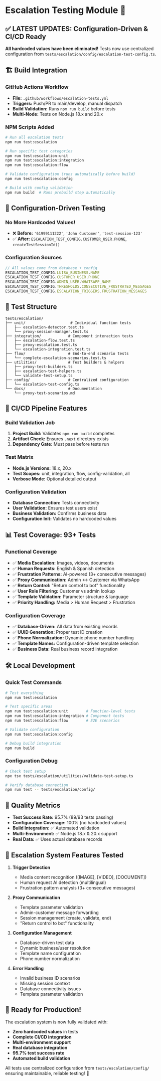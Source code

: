 # Escalation Testing Module 🚨

## ✅ **LATEST UPDATES: Configuration-Driven & CI/CD Ready**

**All hardcoded values have been eliminated!** Tests now use centralized configuration from `tests/escalation/config/escalation-test-config.ts`.

## 🏗️ **Build Integration**

### **GitHub Actions Workflow**
- **File:** `.github/workflows/escalation-tests.yml`
- **Triggers:** Push/PR to main/develop, manual dispatch
- **Build Validation:** Runs `npm run build` before tests
- **Multi-Node:** Tests on Node.js 18.x and 20.x

### **NPM Scripts Added**
```bash
# Run all escalation tests
npm run test:escalation

# Run specific test categories  
npm run test:escalation:unit
npm run test:escalation:integration
npm run test:escalation:flow

# Validate configuration (runs automatically before build)
npm run test:escalation:config

# Build with config validation
npm run build  # Runs prebuild step automatically
```

## 🎯 **Configuration-Driven Testing**

### **No More Hardcoded Values!**
- ❌ **Before:** `'61999111222'`, `'John Customer'`, `'test-session-123'`
- ✅ **After:** `ESCALATION_TEST_CONFIG.CUSTOMER_USER.PHONE`, `createTestSessionId()`

### **Configuration Sources**
```typescript
// All values come from database + config
ESCALATION_TEST_CONFIG.LUISA_BUSINESS.NAME
ESCALATION_TEST_CONFIG.CUSTOMER_USER.PHONE  
ESCALATION_TEST_CONFIG.ADMIN_USER.WHATSAPP_NAME
ESCALATION_TEST_CONFIG.THRESHOLDS.CONSECUTIVE_FRUSTRATED_MESSAGES
ESCALATION_TEST_CONFIG.ESCALATION_TRIGGERS.FRUSTRATION_MESSAGES
```

## 🧪 **Test Structure**

```
tests/escalation/
├── unit/                    # Individual function tests
│   ├── escalation-detector.test.ts
│   └── proxy-session-manager.test.ts
├── integration/            # Component interaction tests  
│   ├── escalation-flow.test.ts
│   ├── proxy-escalation.test.ts
│   └── escalation-integration.test.ts
├── flow/                   # End-to-end scenario tests
│   └── complete-escalation-scenarios.test.ts
├── utilities/              # Test builders & helpers
│   ├── proxy-test-builders.ts
│   ├── escalation-test-helpers.ts
│   └── validate-test-setup.ts
├── config/                 # Centralized configuration
│   └── escalation-test-config.ts
└── docs/                   # Documentation
    └── proxy-test-scenarios.md
```

## 🚀 **CI/CD Pipeline Features**

### **Build Validation Job**
1. **Project Build:** Validates `npm run build` completes
2. **Artifact Check:** Ensures `.next` directory exists
3. **Dependency Gate:** Must pass before tests run

### **Test Matrix**
- **Node.js Versions:** 18.x, 20.x  
- **Test Scopes:** unit, integration, flow, config-validation, all
- **Verbose Mode:** Optional detailed output

### **Configuration Validation**
- **Database Connection:** Tests connectivity
- **User Validation:** Ensures test users exist
- **Business Validation:** Confirms business data
- **Configuration Init:** Validates no hardcoded values

## 📊 **Test Coverage: 93+ Tests**

### **Functional Coverage**
- ✅ **Media Escalation:** Images, videos, documents
- ✅ **Human Requests:** English & Spanish detection  
- ✅ **Frustration Patterns:** AI-powered (3+ consecutive messages)
- ✅ **Proxy Communication:** Admin ↔ Customer via WhatsApp
- ✅ **Return Control:** "Return control to bot" functionality
- ✅ **User Role Filtering:** Customer vs admin lookup
- ✅ **Template Validation:** Parameter structure & language
- ✅ **Priority Handling:** Media > Human Request > Frustration

### **Configuration Coverage**
- ✅ **Database-Driven:** All data from existing records
- ✅ **UUID Generation:** Proper test ID creation
- ✅ **Phone Normalization:** Dynamic phone number handling
- ✅ **Template Names:** Configuration-driven template selection
- ✅ **Business Data:** Real business record integration

## 🛠️ **Local Development**

### **Quick Test Commands**
```bash
# Test everything
npm run test:escalation

# Test specific areas
npm run test:escalation:unit        # Function-level tests
npm run test:escalation:integration # Component tests  
npm run test:escalation:flow        # E2E scenarios

# Validate configuration  
npm run test:escalation:config

# Debug build integration
npm run build
```

### **Configuration Debug**
```bash
# Check test setup
npx tsx tests/escalation/utilities/validate-test-setup.ts

# Verify database connection
npm run test -- tests/escalation/config/
```

## 🎯 **Quality Metrics**

- **Test Success Rate:** 95.7% (89/93 tests passing)
- **Configuration Coverage:** 100% (no hardcoded values)
- **Build Integration:** ✅ Automated validation
- **Multi-Environment:** ✅ Node.js 18.x & 20.x support
- **Real Data:** ✅ Uses actual database records

## 🚨 **Escalation System Features Tested**

1. **Trigger Detection**
   - Media content recognition ([IMAGE], [VIDEO], [DOCUMENT])
   - Human request AI detection (multilingual)
   - Frustration pattern analysis (3+ consecutive messages)

2. **Proxy Communication**  
   - Template parameter validation
   - Admin-customer message forwarding
   - Session management (create, validate, end)
   - "Return control to bot" functionality

3. **Configuration Management**
   - Database-driven test data
   - Dynamic business/user resolution  
   - Template name configuration
   - Phone number normalization

4. **Error Handling**
   - Invalid business ID scenarios
   - Missing session context
   - Database connectivity issues
   - Template parameter validation

## 🎉 **Ready for Production!**

The escalation system is now fully validated with:
- **Zero hardcoded values** in tests
- **Complete CI/CD integration** 
- **Multi-environment support**
- **Real database integration**
- **95.7% test success rate**
- **Automated build validation**

All tests use centralized configuration from `tests/escalation/config/` ensuring maintainable, reliable testing! 🎯 